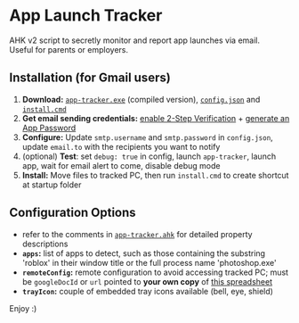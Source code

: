 # App Launch Tracker

AHK v2 script to secretly monitor and report app launches via email.  
Useful for parents or employers.

## Installation (for Gmail users)

1. **Download:** [`app-tracker.exe`](app-tracker.exe) (compiled version), [`config.json`](config.json) and [`install.cmd`](install.cmd)
2. **Get email sending credentials:** [enable 2-Step Verification](https://support.google.com/accounts/answer/185839) + [generate an App Password](https://security.google.com/settings/security/apppasswords)
3. **Configure:** Update `smtp.username` and `smtp.password` in `config.json`, update `email.to` with the recipients you want to notify
4. (optional) **Test**: set `debug: true` in config, launch `app-tracker`, launch app, wait for email alert to come, disable debug mode
5. **Install:** Move files to tracked PC, then run `install.cmd` to create shortcut at startup folder

## Configuration Options

-   refer to the comments in [`app-tracker.ahk`](app-tracker.ahk#L16-L36) for detailed property descriptions
-   **`apps`:** list of apps to detect, such as those containing the substring 'roblox' in their window title or the full process name 'photoshop.exe'
-   **`remoteConfig`:** remote configuration to avoid accessing tracked PC; must be `googleDocId` or `url` pointed to **your own copy** of [this spreadsheet](https://docs.google.com/spreadsheets/d/13uh9TW2axb28s9i2lOH9ShnHjEdAqKyGZayvVwDs1CA)
-   **`trayIcon`:** couple of embedded tray icons available (bell, eye, shield)

Enjoy :)
